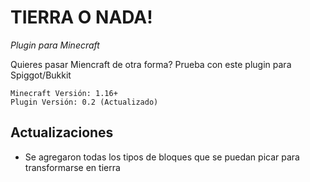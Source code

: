 # TIERRA O NADA!
_Plugin para Minecraft_


Quieres pasar Miencraft de otra forma? Prueba con este plugin para Spiggot/Bukkit

```
Minecraft Versión: 1.16+
Plugin Versión: 0.2 (Actualizado)
```

## Actualizaciones

* Se agregaron todas los tipos de bloques que se puedan picar para transformarse en tierra
